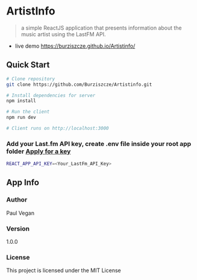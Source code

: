 # ArtistInfo

> a simple ReactJS application that presents information about the music artist using the LastFM API.

- live demo https://burziszcze.github.io/Artistinfo/

## Quick Start

```bash
# Clone repository
git clone https://github.com/Burziszcze/Artistinfo.git

# Install dependencies for server
npm install

# Run the client
npm run dev

# Client runs on http://localhost:3000
```

### Add your Last.fm API key, create .env file inside your root app folder [Apply for a key](https://www.last.fm/api/account/create)

```bash
REACT_APP_API_KEY=<Your_LastFm_API_Key>
```

## App Info

### Author

Paul Vegan

### Version

1.0.0

### License

This project is licensed under the MIT License
